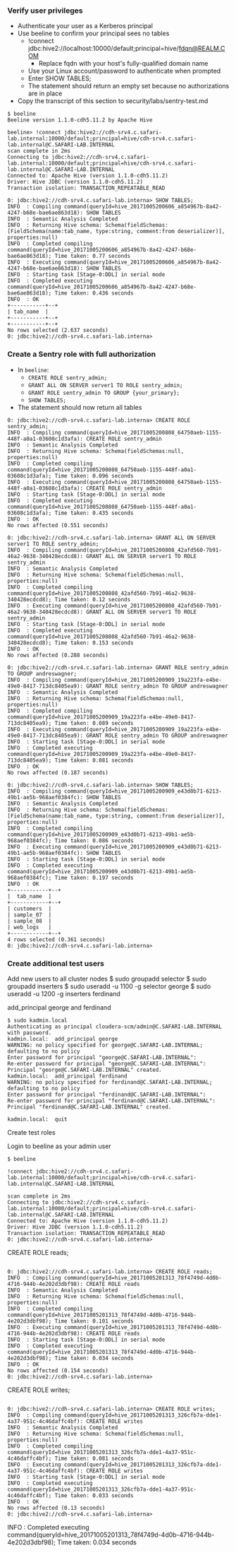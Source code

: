 ### Verify user privileges

* Authenticate your user as a Kerberos principal
* Use beeline to confirm your principal sees no tables
  * !connect jdbc:hive2://localhost:10000/default;principal=hive/fdqn@REALM.COM
    * Replace fqdn with your host's fully-qualified domain name
  * Use your Linux account/password to authenticate when prompted
  * Enter SHOW TABLES;
  * The statement should return an empty set because no authorizations are in place
* Copy the transcript of this section to security/labs/sentry-test.md

```
$ beeline
Beeline version 1.1.0-cdh5.11.2 by Apache Hive
```

```
beeline> !connect jdbc:hive2://cdh-srv4.c.safari-lab.internal:10000/default;principal=hive/cdh-srv4.c.safari-lab.internal@C.SAFARI-LAB.INTERNAL
scan complete in 2ms
Connecting to jdbc:hive2://cdh-srv4.c.safari-lab.internal:10000/default;principal=hive/cdh-srv4.c.safari-lab.internal@C.SAFARI-LAB.INTERNAL
Connected to: Apache Hive (version 1.1.0-cdh5.11.2)
Driver: Hive JDBC (version 1.1.0-cdh5.11.2)
Transaction isolation: TRANSACTION_REPEATABLE_READ
```
```
0: jdbc:hive2://cdh-srv4.c.safari-lab.interna> SHOW TABLES;
INFO  : Compiling command(queryId=hive_20171005200606_a854967b-8a42-4247-b68e-bae6ae863d18): SHOW TABLES
INFO  : Semantic Analysis Completed
INFO  : Returning Hive schema: Schema(fieldSchemas:[FieldSchema(name:tab_name, type:string, comment:from deserializer)], properties:null)
INFO  : Completed compiling command(queryId=hive_20171005200606_a854967b-8a42-4247-b68e-bae6ae863d18); Time taken: 0.77 seconds
INFO  : Executing command(queryId=hive_20171005200606_a854967b-8a42-4247-b68e-bae6ae863d18): SHOW TABLES
INFO  : Starting task [Stage-0:DDL] in serial mode
INFO  : Completed executing command(queryId=hive_20171005200606_a854967b-8a42-4247-b68e-bae6ae863d18); Time taken: 0.436 seconds
INFO  : OK
+-----------+--+
| tab_name  |
+-----------+--+
+-----------+--+
No rows selected (2.637 seconds)
0: jdbc:hive2://cdh-srv4.c.safari-lab.interna> 
```
### Create a Sentry role with full authorization 
* In `beeline`:
    * `CREATE ROLE sentry_admin;`
    * `GRANT ALL ON SERVER server1 TO ROLE sentry_admin;`
    * `GRANT ROLE sentry_admin TO GROUP {your_primary};`
    * `SHOW TABLES;`
* The statement should now return all tables


```
0: jdbc:hive2://cdh-srv4.c.safari-lab.interna> CREATE ROLE sentry_admin;
INFO  : Compiling command(queryId=hive_20171005200808_64750aeb-1155-448f-a0a1-03608c1d3afa): CREATE ROLE sentry_admin
INFO  : Semantic Analysis Completed
INFO  : Returning Hive schema: Schema(fieldSchemas:null, properties:null)
INFO  : Completed compiling command(queryId=hive_20171005200808_64750aeb-1155-448f-a0a1-03608c1d3afa); Time taken: 0.096 seconds
INFO  : Executing command(queryId=hive_20171005200808_64750aeb-1155-448f-a0a1-03608c1d3afa): CREATE ROLE sentry_admin
INFO  : Starting task [Stage-0:DDL] in serial mode
INFO  : Completed executing command(queryId=hive_20171005200808_64750aeb-1155-448f-a0a1-03608c1d3afa); Time taken: 0.435 seconds
INFO  : OK
No rows affected (0.551 seconds)
```

```
0: jdbc:hive2://cdh-srv4.c.safari-lab.interna> GRANT ALL ON SERVER server1 TO ROLE sentry_admin;
INFO  : Compiling command(queryId=hive_20171005200808_42afd560-7b91-46a2-9638-340428ecdcd8): GRANT ALL ON SERVER server1 TO ROLE sentry_admin
INFO  : Semantic Analysis Completed
INFO  : Returning Hive schema: Schema(fieldSchemas:null, properties:null)
INFO  : Completed compiling command(queryId=hive_20171005200808_42afd560-7b91-46a2-9638-340428ecdcd8); Time taken: 0.12 seconds
INFO  : Executing command(queryId=hive_20171005200808_42afd560-7b91-46a2-9638-340428ecdcd8): GRANT ALL ON SERVER server1 TO ROLE sentry_admin
INFO  : Starting task [Stage-0:DDL] in serial mode
INFO  : Completed executing command(queryId=hive_20171005200808_42afd560-7b91-46a2-9638-340428ecdcd8); Time taken: 0.153 seconds
INFO  : OK
No rows affected (0.288 seconds)
```
```
0: jdbc:hive2://cdh-srv4.c.safari-lab.interna> GRANT ROLE sentry_admin TO GROUP andreswagner;
INFO  : Compiling command(queryId=hive_20171005200909_19a223fa-e4be-49e0-8417-713dc8405ea9): GRANT ROLE sentry_admin TO GROUP andreswagner
INFO  : Semantic Analysis Completed
INFO  : Returning Hive schema: Schema(fieldSchemas:null, properties:null)
INFO  : Completed compiling command(queryId=hive_20171005200909_19a223fa-e4be-49e0-8417-713dc8405ea9); Time taken: 0.089 seconds
INFO  : Executing command(queryId=hive_20171005200909_19a223fa-e4be-49e0-8417-713dc8405ea9): GRANT ROLE sentry_admin TO GROUP andreswagner
INFO  : Starting task [Stage-0:DDL] in serial mode
INFO  : Completed executing command(queryId=hive_20171005200909_19a223fa-e4be-49e0-8417-713dc8405ea9); Time taken: 0.081 seconds
INFO  : OK
No rows affected (0.187 seconds)
```
```
0: jdbc:hive2://cdh-srv4.c.safari-lab.interna> SHOW TABLES;
INFO  : Compiling command(queryId=hive_20171005200909_e43d0b71-6213-49b1-ae5b-968aef0384fc): SHOW TABLES
INFO  : Semantic Analysis Completed
INFO  : Returning Hive schema: Schema(fieldSchemas:[FieldSchema(name:tab_name, type:string, comment:from deserializer)], properties:null)
INFO  : Completed compiling command(queryId=hive_20171005200909_e43d0b71-6213-49b1-ae5b-968aef0384fc); Time taken: 0.086 seconds
INFO  : Executing command(queryId=hive_20171005200909_e43d0b71-6213-49b1-ae5b-968aef0384fc): SHOW TABLES
INFO  : Starting task [Stage-0:DDL] in serial mode
INFO  : Completed executing command(queryId=hive_20171005200909_e43d0b71-6213-49b1-ae5b-968aef0384fc); Time taken: 0.197 seconds
INFO  : OK
+------------+--+
|  tab_name  |
+------------+--+
| customers  |
| sample_07  |
| sample_08  |
| web_logs   |
+------------+--+
4 rows selected (0.361 seconds)
0: jdbc:hive2://cdh-srv4.c.safari-lab.interna> 
```

### Create additional test users

Add new users to all cluster nodes
$ sudo groupadd selector
$ sudo groupadd inserters
$ sudo useradd -u 1100 -g selector george
$ sudo useradd -u 1200 -g inserters ferdinand


add_principal george and ferdinand
```
$ sudo kadmin.local
Authenticating as principal cloudera-scm/admin@C.SAFARI-LAB.INTERNAL with password.
kadmin.local:  add_principal george
WARNING: no policy specified for george@C.SAFARI-LAB.INTERNAL; defaulting to no policy
Enter password for principal "george@C.SAFARI-LAB.INTERNAL": 
Re-enter password for principal "george@C.SAFARI-LAB.INTERNAL": 
Principal "george@C.SAFARI-LAB.INTERNAL" created.
kadmin.local:  add_principal ferdinand
WARNING: no policy specified for ferdinand@C.SAFARI-LAB.INTERNAL; defaulting to no policy
Enter password for principal "ferdinand@C.SAFARI-LAB.INTERNAL": 
Re-enter password for principal "ferdinand@C.SAFARI-LAB.INTERNAL": 
Principal "ferdinand@C.SAFARI-LAB.INTERNAL" created.
```

```
kadmin.local:  quit
```

Create test roles

Login to beeline as your admin user
```
$ beeline
```

```
!connect jdbc:hive2://cdh-srv4.c.safari-lab.internal:10000/default;principal=hive/cdh-srv4.c.safari-lab.internal@C.SAFARI-LAB.INTERNAL

scan complete in 2ms
Connecting to jdbc:hive2://cdh-srv4.c.safari-lab.internal:10000/default;principal=hive/cdh-srv4.c.safari-lab.internal@C.SAFARI-LAB.INTERNAL
Connected to: Apache Hive (version 1.1.0-cdh5.11.2)
Driver: Hive JDBC (version 1.1.0-cdh5.11.2)
Transaction isolation: TRANSACTION_REPEATABLE_READ
0: jdbc:hive2://cdh-srv4.c.safari-lab.interna> 
```

CREATE ROLE reads;

```

0: jdbc:hive2://cdh-srv4.c.safari-lab.interna> CREATE ROLE reads;
INFO  : Compiling command(queryId=hive_20171005201313_78f4749d-4d0b-4716-944b-4e202d3dbf98): CREATE ROLE reads
INFO  : Semantic Analysis Completed
INFO  : Returning Hive schema: Schema(fieldSchemas:null, properties:null)
INFO  : Completed compiling command(queryId=hive_20171005201313_78f4749d-4d0b-4716-944b-4e202d3dbf98); Time taken: 0.101 seconds
INFO  : Executing command(queryId=hive_20171005201313_78f4749d-4d0b-4716-944b-4e202d3dbf98): CREATE ROLE reads
INFO  : Starting task [Stage-0:DDL] in serial mode
INFO  : Completed executing command(queryId=hive_20171005201313_78f4749d-4d0b-4716-944b-4e202d3dbf98); Time taken: 0.034 seconds
INFO  : OK
No rows affected (0.154 seconds)
0: jdbc:hive2://cdh-srv4.c.safari-lab.interna> 
```

CREATE ROLE writes;
```
 
0: jdbc:hive2://cdh-srv4.c.safari-lab.interna> CREATE ROLE writes;
INFO  : Compiling command(queryId=hive_20171005201313_326cfb7a-dde1-4a37-951c-4c46daffc4bf): CREATE ROLE writes
INFO  : Semantic Analysis Completed
INFO  : Returning Hive schema: Schema(fieldSchemas:null, properties:null)
INFO  : Completed compiling command(queryId=hive_20171005201313_326cfb7a-dde1-4a37-951c-4c46daffc4bf); Time taken: 0.081 seconds
INFO  : Executing command(queryId=hive_20171005201313_326cfb7a-dde1-4a37-951c-4c46daffc4bf): CREATE ROLE writes
INFO  : Starting task [Stage-0:DDL] in serial mode
INFO  : Completed executing command(queryId=hive_20171005201313_326cfb7a-dde1-4a37-951c-4c46daffc4bf); Time taken: 0.033 seconds
INFO  : OK
No rows affected (0.13 seconds)
0: jdbc:hive2://cdh-srv4.c.safari-lab.interna> 
```
INFO  : Completed executing command(queryId=hive_20171005201313_78f4749d-4d0b-4716-944b-4e202d3dbf98); Time taken: 0.034 seconds
